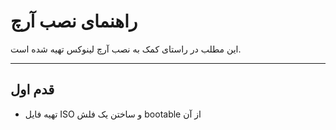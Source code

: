 # راهنمای نصب آرچ

این مطلب در راستای کمک به نصب آرچ لینوکس تهیه شده است.

---

## قدم اول

- تهیه فایل ISO و ساختن یک فلش bootable از آن
